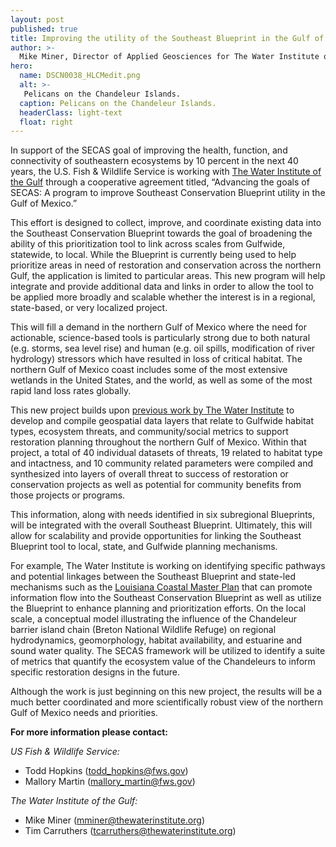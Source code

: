 ```yaml
---
layout: post
published: true
title: Improving the utility of the Southeast Blueprint in the Gulf of Mexico
author: >-
  Mike Miner, Director of Applied Geosciences for The Water Institute of the Gulf
hero:
  name: DSCN0038_HLCMedit.png
  alt: >-
   Pelicans on the Chandeleur Islands.
  caption: Pelicans on the Chandeleur Islands.
  headerClass: light-text
  float: right
---
```


In support of the SECAS goal of improving the health, function, and connectivity of southeastern ecosystems by 10 percent in the next 40 years, the U.S. Fish & Wildlife Service is working with [The Water Institute of the Gulf](https://thewaterinstitute.org/) through a cooperative agreement titled, “Advancing the goals of SECAS: A program to improve Southeast Conservation Blueprint utility in the Gulf of Mexico.”

This effort is designed to collect, improve, and coordinate existing data into the Southeast Conservation Blueprint towards the goal of broadening the ability of this prioritization tool to link across scales from Gulfwide, statewide, to local. While the Blueprint is currently being used to help prioritize areas in need of restoration and conservation across the northern Gulf, the application is limited to particular areas. This new program will help integrate and provide additional data and links in order to allow the tool to be applied more broadly and scalable whether the interest is in a regional, state-based, or very localized project.<!--more-->

This will fill a demand in the northern Gulf of Mexico where the need for actionable, science-based tools is particularly strong due to both natural (e.g. storms, sea level rise) and human (e.g. oil spills, modification of river hydrology) stressors which have resulted in loss of critical habitat. The northern Gulf of Mexico coast includes some of the most extensive wetlands in the United States, and the world, as well as some of the most rapid land loss rates globally. 

This new project builds upon [previous work by The Water Institute](https://thewaterinstitute.org/assets/docs/publications/Gulf-wide-data-synthesis-for-restoration-planning.pdf) to develop and compile geospatial data layers that relate to Gulfwide habitat types, ecosystem threats, and community/social metrics to support restoration planning throughout the northern Gulf of Mexico. Within that project, a total of 40 individual datasets of threats, 19 related to habitat type and intactness, and 10 community related parameters were compiled and synthesized into layers of overall threat to success of restoration or conservation projects as well as potential for community benefits from those projects or programs. 

This information, along with needs identified in six subregional Blueprints, will be integrated with the overall Southeast Blueprint. Ultimately, this will allow for scalability and provide opportunities for linking the Southeast Blueprint tool to local, state, and Gulfwide planning mechanisms. 

For example, The Water Institute is working on identifying specific pathways and potential linkages between the Southeast Blueprint and state-led mechanisms such as the [Louisiana Coastal Master Plan](http://coastal.la.gov/our-plan/2017-coastal-master-plan/) that can promote information flow into the Southeast Conservation Blueprint as well as utilize the Blueprint to enhance planning and prioritization efforts. On the local scale, a conceptual model illustrating the influence of the Chandeleur barrier island chain (Breton National Wildlife Refuge) on regional hydrodynamics, geomorphology, habitat availability, and estuarine and sound water quality. The SECAS framework will be utilized to identify a suite of metrics that quantify the ecosystem value of the Chandeleurs to inform specific restoration designs in the future.   

Although the work is just beginning on this new project, the results will be a much better coordinated and more scientifically robust view of the northern Gulf of Mexico needs and priorities. 

**For more information please contact:**

_US Fish & Wildlife Service:_	
- Todd Hopkins (todd_hopkins@fws.gov)
- Mallory Martin (mallory_martin@fws.gov)

_The Water Institute of the Gulf:_
- Mike Miner (mminer@thewaterinstitute.org)
- Tim Carruthers (tcarruthers@thewaterinstitute.org)

